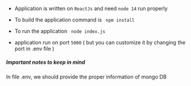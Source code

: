 - Application is written on ```ReactJs``` and need ```node 14``` run properly 

- To build the application command is ```  npm install ```

- To run the application ```  node index.js ```

- application run on port ``` 5000 ``` ( but you can customize it by changing the port in .env file )

##### Important notes to keep in mind 

In file .env, we should provide the proper information of mongo DB

